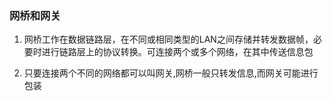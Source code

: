 ### 网桥和网关

1. 网桥工作在数据链路层，在不同或相同类型的LAN之间存储并转发数据帧，必要时进行链路层上的协议转换。可连接两个或多个网络，在其中传送信息包

2. 只要连接两个不同的网络都可以叫网关,网桥一般只转发信息,而网关可能进行包装


